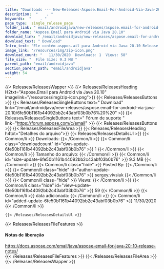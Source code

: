 ```yaml
---
title: "Downloads --- New-Releases-Aspose.Email-For-Android-Via-Java-20.10." 
description:  "    . " 
keywords:  "    . " 
page_type:  single_release_page
folder_link: " email/androidjava/new-releases/aspose.email-for-android-via-java-20.10/"
folder_name: "Aspose.Email para Android via Java 20.10"
download_link: " /email/androidjava/new-releases/aspose.email-for-android-via-java-20.10/6fe50b1161b44092bb2c43abf03b0b76"
download_text: " Download"
Intro_text: "Ele contém asppos.ail para Android via Java 20.10 Release."
image_link: "/resources/img/zip-icon.png"
download_count: "   11/30/2020  Downloads: 1  Views: 58"
file_size: "  File Size: 9.3 MB "
parent_path: "email/androidjava"
section_parent_path: "email/androidjava"
weight: 54
---
```


{{< Releases/ReleasesWapper >}}
  {{< Releases/ReleasesHeading H2txt="Aspose.Email para Android via Java 20.10" imagelink="/resources/img/zip-icon.png">}}
  {{< Releases/ReleasesButtons >}}
    {{< Releases/ReleasesSingleButtons text=" Download" link="/email/androidjava/new-releases/aspose.email-for-android-via-java-20.10/6fe50b1161b44092bb2c43abf03b0b76%20%20" >}}
    {{< Releases/ReleasesSingleButtons text=" Fórum de suporte " link="https://forum.aspose.com/c/email" >}}
  {{< Releases/ReleasesButtons >}}
  {{< Releases/ReleasesFileArea >}}
    {{< Releases/ReleasesHeading h4txt="Detalhes do arquivo">}}
    {{< Releases/ReleasesDetailsUl >}}
            {{< Common/li  >}} Downloads: {{< /Common/li >}} 
      {{< Common/li class="downloadcount" id="dwn-update-6fe50b1161b44092bb2c43abf03b0b76" >}} 1 {{< /Common/li >}} 
      {{< Common/li  >}} Tamanho do arquivo: {{< /Common/li >}} 
      {{< Common/li id="size-update-6fe50b1161b44092bb2c43abf03b0b76" >}} 9.3 MB {{< /Common/li >}} 
      {{< Common/li  class="hide" >}} Posted By: {{< /Common/li >}} 
      {{< Common/li class="hide" id="author-update-6fe50b1161b44092bb2c43abf03b0b76" >}} sergey.vivsiuk {{< /Common/li >}} 
      {{< Common/li class="hide"  >}} Views: {{< /Common/li >}} 
      {{< Common/li class="hide" id="view-update-6fe50b1161b44092bb2c43abf03b0b76" >}} 59 {{< /Common/li >}} 
      {{< Common/li  >}} data adicionada: {{< /Common/li >}} 
      {{< Common/li id="added-update-6fe50b1161b44092bb2c43abf03b0b76" >}} 11/30/2020 {{< /Common/li >}} 

    {{< /Releases/ReleasesDetailsUl >}}

  {{< Releases/ReleasesFileFeatures >}}
      <h4>Notas de liberação</h4><div><a href="https://docs.aspose.com/email/java/aspose-email-for-java-20-10-release-notes/">https://docs.aspose.com/email/java/aspose-email-for-java-20-10-release-notes/</a></div>
  {{< /Releases/ReleasesFileFeatures >}}
 {{< /Releases/ReleasesFileArea >}}
{{< /Releases/ReleasesWapper >}}



